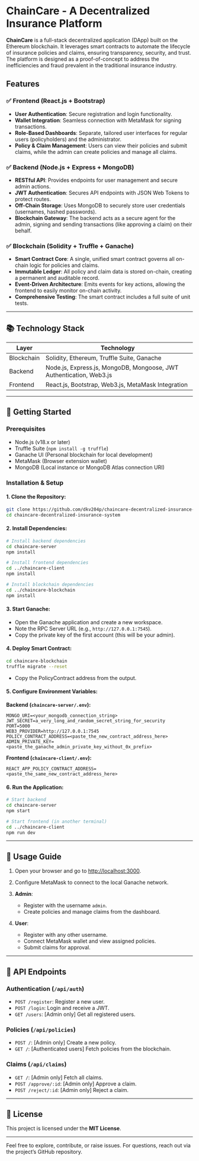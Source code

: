 # ChainCare - A Decentralized Insurance Platform

**ChainCare** is a full-stack decentralized application (DApp) built on the Ethereum blockchain. It leverages smart contracts to automate the lifecycle of insurance policies and claims, ensuring transparency, security, and trust. The platform is designed as a proof-of-concept to address the inefficiencies and fraud prevalent in the traditional insurance industry.

## Features

### ✅ Frontend (React.js + Bootstrap)
- **User Authentication**: Secure registration and login functionality.
- **Wallet Integration**: Seamless connection with MetaMask for signing transactions.
- **Role-Based Dashboards**: Separate, tailored user interfaces for regular users (policyholders) and the administrator.
- **Policy & Claim Management**: Users can view their policies and submit claims, while the admin can create policies and manage all claims.

### ✅ Backend (Node.js + Express + MongoDB)
- **RESTful API**: Provides endpoints for user management and secure admin actions.
- **JWT Authentication**: Secures API endpoints with JSON Web Tokens to protect routes.
- **Off-Chain Storage**: Uses MongoDB to securely store user credentials (usernames, hashed passwords).
- **Blockchain Gateway**: The backend acts as a secure agent for the admin, signing and sending transactions (like approving a claim) on their behalf.

### ✅ Blockchain (Solidity + Truffle + Ganache)
- **Smart Contract Core**: A single, unified smart contract governs all on-chain logic for policies and claims.
- **Immutable Ledger**: All policy and claim data is stored on-chain, creating a permanent and auditable record.
- **Event-Driven Architecture**: Emits events for key actions, allowing the frontend to easily monitor on-chain activity.
- **Comprehensive Testing**: The smart contract includes a full suite of unit tests.

---

## 📚 Technology Stack

| Layer     | Technology                          |
|----------|------------------------------------|
| Blockchain | Solidity, Ethereum, Truffle Suite, Ganache |
| Backend   | Node.js, Express.js, MongoDB, Mongoose, JWT Authentication, Web3.js |
| Frontend  | React.js, Bootstrap, Web3.js, MetaMask Integration |

---

## 🚀 Getting Started

### Prerequisites
- Node.js (v18.x or later)
- Truffle Suite (`npm install -g truffle`)
- Ganache UI (Personal blockchain for local development)
- MetaMask (Browser extension wallet)
- MongoDB (Local instance or MongoDB Atlas connection URI)

### Installation & Setup

#### 1. Clone the Repository:
```bash
git clone https://github.com/dkv204p/chaincare-decentralized-insurance-system.git
cd chaincare-decentralized-insurance-system
````

#### 2. Install Dependencies:

```bash
# Install backend dependencies
cd chaincare-server
npm install

# Install frontend dependencies
cd ../chaincare-client
npm install

# Install blockchain dependencies
cd ../chaincare-blockchain
npm install
```

#### 3. Start Ganache:

* Open the Ganache application and create a new workspace.
* Note the RPC Server URL (e.g., `http://127.0.0.1:7545`).
* Copy the private key of the first account (this will be your admin).

#### 4. Deploy Smart Contract:

```bash
cd chaincare-blockchain
truffle migrate --reset
```

* Copy the PolicyContract address from the output.

#### 5. Configure Environment Variables:

**Backend (`chaincare-server/.env`):**

```env
MONGO_URI=<your_mongodb_connection_string>
JWT_SECRET=a_very_long_and_random_secret_string_for_security
PORT=5000
WEB3_PROVIDER=http://127.0.0.1:7545
POLICY_CONTRACT_ADDRESS=<paste_the_new_contract_address_here>
ADMIN_PRIVATE_KEY=<paste_the_ganache_admin_private_key_without_0x_prefix>
```

**Frontend (`chaincare-client/.env`):**

```env
REACT_APP_POLICY_CONTRACT_ADDRESS=<paste_the_same_new_contract_address_here>
```

#### 6. Run the Application:

```bash
# Start backend
cd chaincare-server
npm start

# Start frontend (in another terminal)
cd ../chaincare-client
npm run dev
```

---

## 📖 Usage Guide

1. Open your browser and go to [http://localhost:3000](http://localhost:3000).
2. Configure MetaMask to connect to the local Ganache network.
3. **Admin**:

   * Register with the username `admin`.
   * Create policies and manage claims from the dashboard.
4. **User**:

   * Register with any other username.
   * Connect MetaMask wallet and view assigned policies.
   * Submit claims for approval.

---

## 📂 API Endpoints

### Authentication (`/api/auth`)

* `POST /register`: Register a new user.
* `POST /login`: Login and receive a JWT.
* `GET /users`: \[Admin only] Get all registered users.

### Policies (`/api/policies`)

* `POST /`: \[Admin only] Create a new policy.
* `GET /`: \[Authenticated users] Fetch policies from the blockchain.

### Claims (`/api/claims`)

* `GET /`: \[Admin only] Fetch all claims.
* `POST /approve/:id`: \[Admin only] Approve a claim.
* `POST /reject/:id`: \[Admin only] Reject a claim.

---

## 📄 License

This project is licensed under the **MIT License**.

---

Feel free to explore, contribute, or raise issues. For questions, reach out via the project’s GitHub repository.
